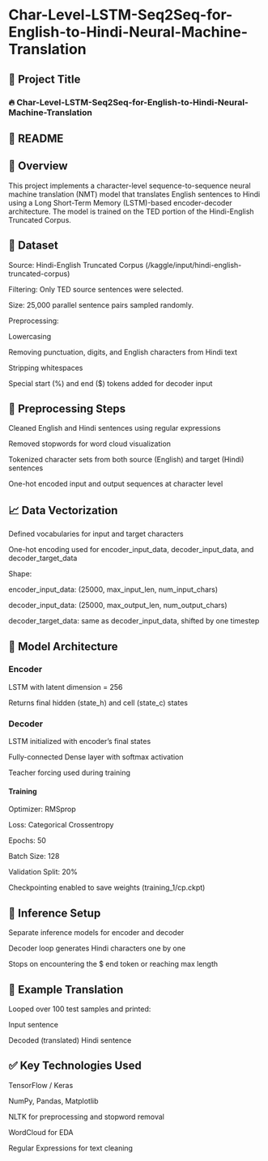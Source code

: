 # Char-Level-LSTM-Seq2Seq-for-English-to-Hindi-Neural-Machine-Translation

## 🔧 Project Title

### 🔥 Char-Level-LSTM-Seq2Seq-for-English-to-Hindi-Neural-Machine-Translation

## 📘 README

## 📌 Overview

This project implements a character-level sequence-to-sequence neural machine translation (NMT) model that translates English sentences to Hindi using a Long Short-Term Memory (LSTM)-based encoder-decoder architecture. The model is trained on the TED portion of the Hindi-English Truncated Corpus.

## 📂 Dataset

Source: Hindi-English Truncated Corpus (/kaggle/input/hindi-english-truncated-corpus)

Filtering: Only TED source sentences were selected.

Size: 25,000 parallel sentence pairs sampled randomly.

Preprocessing:

Lowercasing

Removing punctuation, digits, and English characters from Hindi text

Stripping whitespaces

Special start (%) and end ($) tokens added for decoder input

## 🧼 Preprocessing Steps

Cleaned English and Hindi sentences using regular expressions

Removed stopwords for word cloud visualization

Tokenized character sets from both source (English) and target (Hindi) sentences

One-hot encoded input and output sequences at character level

## 📈 Data Vectorization

Defined vocabularies for input and target characters

One-hot encoding used for encoder_input_data, decoder_input_data, and decoder_target_data

Shape:

encoder_input_data: (25000, max_input_len, num_input_chars)

decoder_input_data: (25000, max_output_len, num_output_chars)

decoder_target_data: same as decoder_input_data, shifted by one timestep

## 🧠 Model Architecture

### Encoder

LSTM with latent dimension = 256

Returns final hidden (state_h) and cell (state_c) states

### Decoder

LSTM initialized with encoder’s final states

Fully-connected Dense layer with softmax activation

Teacher forcing used during training

#### Training

Optimizer: RMSprop

Loss: Categorical Crossentropy

Epochs: 50

Batch Size: 128

Validation Split: 20%

Checkpointing enabled to save weights (training_1/cp.ckpt)

## 🧪 Inference Setup

Separate inference models for encoder and decoder

Decoder loop generates Hindi characters one by one

Stops on encountering the $ end token or reaching max length

## 🔁 Example Translation

Looped over 100 test samples and printed:

Input sentence

Decoded (translated) Hindi sentence

## ✅ Key Technologies Used

TensorFlow / Keras

NumPy, Pandas, Matplotlib

NLTK for preprocessing and stopword removal

WordCloud for EDA

Regular Expressions for text cleaning

